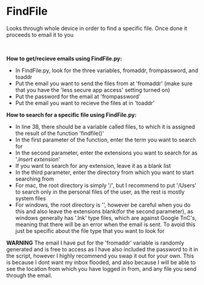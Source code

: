 # FindFile
Looks through whole device in order to find a specific file. Once done it proceeds to email it to you

<br>

**How to get/recieve emails using FindFile.py:**
- In FindFile.py, look for the three variables, fromaddr, frompassword, and toaddr
- Put the email you want to send the files from at 'fromaddr' (make sure that you have the 'less secure app access' setting turned on)
- Put the password for the email at 'frompassword'
- Put the email you want to recieve the files at in 'toaddr'

**How to search for a specific file using FindFile.py:**
- In line 38, there should be a variable called files, to which it is assigned the result of the function 'findfile()'
- In the first parameter of the function, enter the term you want to search for
- In the second parameter, enter the extensions you want to search for as '.*insert extension*'
- If you want to search for any extension, leave it as a blank list
- In the third parameter, enter the directory from which you want to start searching from
- For mac, the root directory is simply '/', but I recommend to put '/Users' to search only in the personal files of the user, as the rest is mostly system files
- For windows, the root directory is '\', however be careful when you do this and also leave the extensions blank(for the second parameter), as windows generally has '.lnk' type files, which are against Google TnC's, meaning that there will be an error when the email is sent. To avoid this just be specific about the file type that you want to look for


**WARNING**
The email I have put for the 'fromaddr' variable is randomly generated and is free to access as I have also included the password to it in the script, however I highly recommend you swap it out for your own. This is because I dont want my inbox flooded, and also because I will be able to see the location from which you have logged in from, and any file you send through the email.
